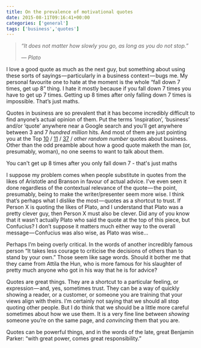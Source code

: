 ```yaml
---
title: On the prevalence of motivational quotes
date: 2015-08-11T09:16:41+00:00
categories: ['general']
tags: ['business','quotes']
---
```

> _“It does not matter how slowly you go, as long as you do not stop.”_
>
> _— Plato_

I love a good quote as much as the next guy, but something about using these sorts of sayings — particularly in a business context — bugs me. My personal favourite one to hate at the moment is the whole “fall down 7 times, get up 8” thing. I hate it mostly because if you fall down 7 times you have to get up 7 times. Getting up 8 times after only falling down 7 times is impossible. That’s just maths.

Quotes in business are so prevalent that it has become incredibly difficult to find anyone’s actual opinion of them. Put the terms ‘inspiration’, ‘business’ and/or ‘quote’ anywhere near a Google search and you’ll get anywhere between 3 and 7 _hundred million_ hits. And most of them are just pointing you at the Top [10](http://www.brainyquote.com/slideshow/topics/top_10_business_quotes.html) / [11](http://www.businessinsider.com/11-inspirational-quotes-from-legendary-billionaires-2012-2?IR=T) / [37](http://articles.bplans.com/pixar-way-37-quotes-developing-maintaining-creative-company/) / _other random number_ quotes about business. Other than the odd preamble about how a good quote maketh the man (or, presumably, woman), no one seems to want to talk about them.

<pullquote>You can't get up 8 times after you only fall down 7 - that's just maths</pullquote>

I suppose my problem comes when people substitute in quotes from the likes of Aristotle and Branson in favour of actual advice. I’ve even seen it done regardless of the contextual relevance of the quote — the point, presumably, being to make the writer/presenter seem more wise. I think that’s perhaps what I dislike the most — quotes as a shortcut to trust. If Person X is quoting the likes of Plato, and I understand that Plato was a pretty clever guy, then Person X must also be clever. Did any of you know that it wasn’t actually Plato who said the quote at the top of this piece, but Confucius? I don’t suppose it matters much either way to the overall message — Confucius was also wise, as Plato was wise…

Perhaps I’m being overly critical. In the words of another incredibly famous person “It takes less courage to criticise the decisions of others than to stand by your own.” Those seem like sage words. Should it bother me that they came from Attila the Hun, who is more famous for his slaughter of pretty much anyone who got in his way that he is for advice?

Quotes are great things. They are a shortcut to a particular feeling, or expression — and, yes, sometimes trust. They can be a way of quickly showing a reader, or a customer, or someone you are training that your views align with theirs. I’m certainly not saying that we should all stop quoting other people. But I do think that we should be a little more careful sometimes about how we use them. It is a very fine line between _showing_ someone you’re on the same page, and _convincing_ them that you are.

Quotes can be powerful things, and in the words of the late, great Benjamin Parker: “with great power, comes great responsibility.”